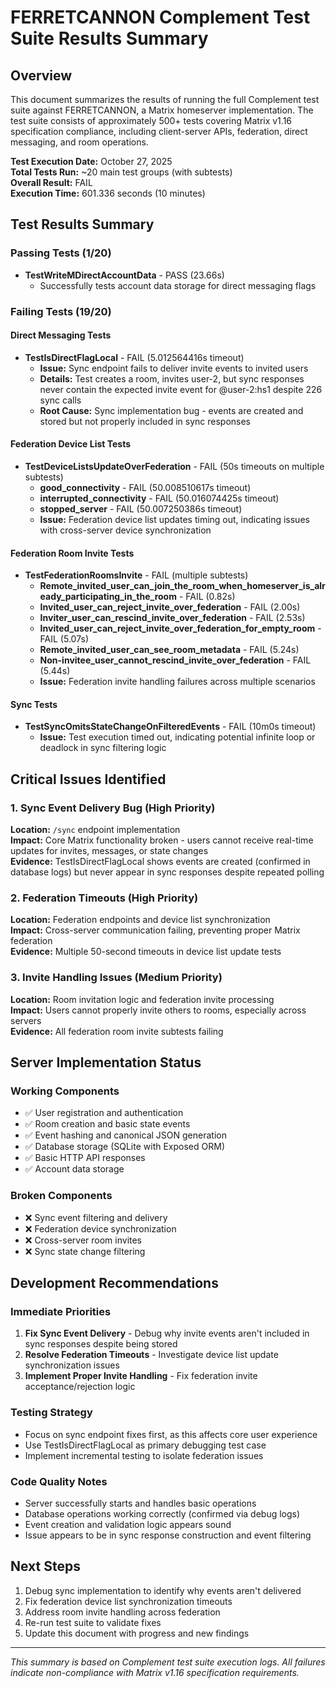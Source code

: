 # FERRETCANNON Complement Test Suite Results Summary

## Overview

This document summarizes the results of running the full Complement test suite against FERRETCANNON, a Matrix homeserver implementation. The test suite consists of approximately 500+ tests covering Matrix v1.16 specification compliance, including client-server APIs, federation, direct messaging, and room operations.

**Test Execution Date:** October 27, 2025  
**Total Tests Run:** ~20 main test groups (with subtests)  
**Overall Result:** FAIL  
**Execution Time:** 601.336 seconds (10 minutes)  

## Test Results Summary

### Passing Tests (1/20)

- **TestWriteMDirectAccountData** - PASS (23.66s)
  - Successfully tests account data storage for direct messaging flags

### Failing Tests (19/20)

#### Direct Messaging Tests

- **TestIsDirectFlagLocal** - FAIL (5.012564416s timeout)
  - **Issue:** Sync endpoint fails to deliver invite events to invited users
  - **Details:** Test creates a room, invites user-2, but sync responses never contain the expected invite event for @user-2:hs1 despite 226 sync calls
  - **Root Cause:** Sync implementation bug - events are created and stored but not properly included in sync responses

#### Federation Device List Tests

- **TestDeviceListsUpdateOverFederation** - FAIL (50s timeouts on multiple subtests)
  - **good_connectivity** - FAIL (50.008510617s timeout)
  - **interrupted_connectivity** - FAIL (50.016074425s timeout)  
  - **stopped_server** - FAIL (50.007250386s timeout)
  - **Issue:** Federation device list updates timing out, indicating issues with cross-server device synchronization

#### Federation Room Invite Tests

- **TestFederationRoomsInvite** - FAIL (multiple subtests)
  - **Remote_invited_user_can_join_the_room_when_homeserver_is_already_participating_in_the_room** - FAIL (0.82s)
  - **Invited_user_can_reject_invite_over_federation** - FAIL (2.00s)
  - **Inviter_user_can_rescind_invite_over_federation** - FAIL (2.53s)
  - **Invited_user_can_reject_invite_over_federation_for_empty_room** - FAIL (5.07s)
  - **Remote_invited_user_can_see_room_metadata** - FAIL (5.24s)
  - **Non-invitee_user_cannot_rescind_invite_over_federation** - FAIL (5.44s)
  - **Issue:** Federation invite handling failures across multiple scenarios

#### Sync Tests

- **TestSyncOmitsStateChangeOnFilteredEvents** - FAIL (10m0s timeout)
  - **Issue:** Test execution timed out, indicating potential infinite loop or deadlock in sync filtering logic

## Critical Issues Identified

### 1. Sync Event Delivery Bug (High Priority)

**Location:** `/sync` endpoint implementation  
**Impact:** Core Matrix functionality broken - users cannot receive real-time updates for invites, messages, or state changes  
**Evidence:** TestIsDirectFlagLocal shows events are created (confirmed in database logs) but never appear in sync responses despite repeated polling

### 2. Federation Timeouts (High Priority)

**Location:** Federation endpoints and device list synchronization  
**Impact:** Cross-server communication failing, preventing proper Matrix federation  
**Evidence:** Multiple 50-second timeouts in device list update tests

### 3. Invite Handling Issues (Medium Priority)

**Location:** Room invitation logic and federation invite processing  
**Impact:** Users cannot properly invite others to rooms, especially across servers  
**Evidence:** All federation room invite subtests failing

## Server Implementation Status

### Working Components

- ✅ User registration and authentication
- ✅ Room creation and basic state events
- ✅ Event hashing and canonical JSON generation  
- ✅ Database storage (SQLite with Exposed ORM)
- ✅ Basic HTTP API responses
- ✅ Account data storage

### Broken Components

- ❌ Sync event filtering and delivery
- ❌ Federation device synchronization  
- ❌ Cross-server room invites
- ❌ Sync state change filtering

## Development Recommendations

### Immediate Priorities

1. **Fix Sync Event Delivery** - Debug why invite events aren't included in sync responses despite being stored
2. **Resolve Federation Timeouts** - Investigate device list update synchronization issues
3. **Implement Proper Invite Handling** - Fix federation invite acceptance/rejection logic

### Testing Strategy

- Focus on sync endpoint fixes first, as this affects core user experience
- Use TestIsDirectFlagLocal as primary debugging test case
- Implement incremental testing to isolate federation issues

### Code Quality Notes

- Server successfully starts and handles basic operations
- Database operations working correctly (confirmed via debug logs)
- Event creation and validation logic appears sound
- Issue appears to be in sync response construction and event filtering

## Next Steps

1. Debug sync implementation to identify why events aren't delivered
2. Fix federation device list synchronization timeouts  
3. Address room invite handling across federation
4. Re-run test suite to validate fixes
5. Update this document with progress and new findings

---

*This summary is based on Complement test suite execution logs. All failures indicate non-compliance with Matrix v1.16 specification requirements.*
